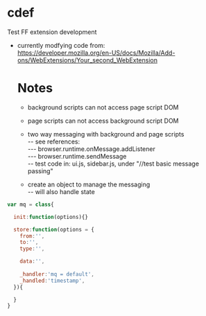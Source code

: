 # cdef
 Test FF extension development


- currently modfying code from:  
  https://developer.mozilla.org/en-US/docs/Mozilla/Add-ons/WebExtensions/Your_second_WebExtension  
    

  # Notes
  - background scripts can not access page script DOM
  - page scripts can not access background script DOM

  - two way messaging with background and page scripts  
  -- see references:  
  --- browser.runtime.onMessage.addListener  
  --- browser.runtime.sendMessage  
  -- test code in: ui.js, sidebar.js, under "//test basic message passing"  


  - create an object to manage the messaging  
  -- will also handle state  

```javascript
var mq = class{

  init:function(options){}

  store:function(options = {
    from:'',
    to:'',
    type:'',

    data:'',
    
    _handler:'mq = default',
    _handled:'timestamp',
  }){

  }
}
```
  